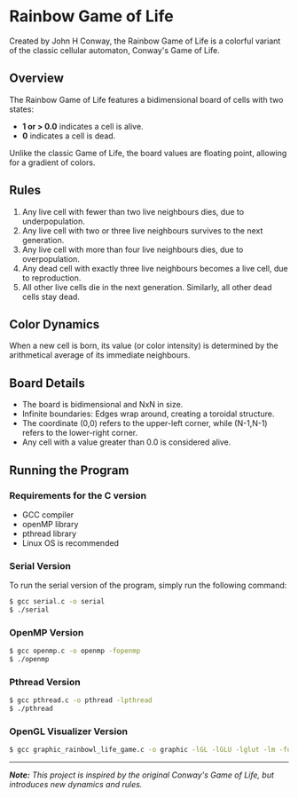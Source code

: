 # Rainbow Game of Life

Created by John H Conway, the Rainbow Game of Life is a colorful variant of the classic cellular automaton, Conway's Game of Life.

## Overview

The Rainbow Game of Life features a bidimensional board of cells with two states:

- **1 or > 0.0** indicates a cell is alive.
- **0** indicates a cell is dead.

Unlike the classic Game of Life, the board values are floating point, allowing for a gradient of colors. 

## Rules

1. Any live cell with fewer than two live neighbours dies, due to underpopulation.
2. Any live cell with two or three live neighbours survives to the next generation.
3. Any live cell with more than four live neighbours dies, due to overpopulation.
4. Any dead cell with exactly three live neighbours becomes a live cell, due to reproduction.
5. All other live cells die in the next generation. Similarly, all other dead cells stay dead.

## Color Dynamics

When a new cell is born, its value (or color intensity) is determined by the arithmetical average of its immediate neighbours.

## Board Details

- The board is bidimensional and NxN in size.
- Infinite boundaries: Edges wrap around, creating a toroidal structure.
- The coordinate (0,0) refers to the upper-left corner, while (N-1,N-1) refers to the lower-right corner.
- Any cell with a value greater than 0.0 is considered alive.

## Running the Program

### Requirements for the C version

- GCC compiler
- openMP library
- pthread library
- Linux OS is recommended

### Serial Version

To run the serial version of the program, simply run the following command:

```bash
$ gcc serial.c -o serial 
$ ./serial
```

### OpenMP Version
```bash
$ gcc openmp.c -o openmp -fopenmp
$ ./openmp
```

### Pthread Version
```bash
$ gcc pthread.c -o pthread -lpthread
$ ./pthread
```

### OpenGL Visualizer Version
```bash
$ gcc graphic_rainbowl_life_game.c -o graphic -lGL -lGLU -lglut -lm -fopenmp 
```

--- 

_**Note:** This project is inspired by the original Conway's Game of Life, but introduces new dynamics and rules._
